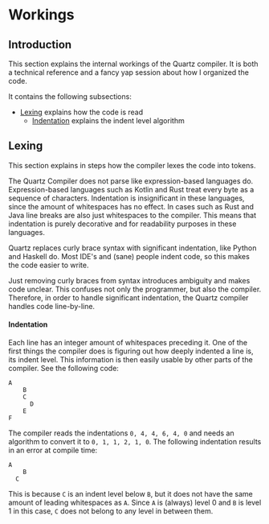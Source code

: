 # Workings
## Introduction
This section explains the internal workings of the Quartz compiler.
It is both a technical reference and a fancy yap session about how I organized the code.

It contains the following subsections:
* [Lexing](#lexing) explains how the code is read
  * [Indentation](#indentation) explains the indent level algorithm

## Lexing
This section explains in steps how the compiler lexes the code into tokens.

The Quartz Compiler does not parse like expression-based languages do.
Expression-based languages such as Kotlin and Rust treat every byte as a sequence of characters.
Indentation is insignificant in these languages, since the amount of whitespaces has no effect.
In cases such as Rust and Java line breaks are also just whitespaces to the compiler.
This means that indentation is purely decorative and for readability purposes in these languages.

Quartz replaces curly brace syntax with significant indentation, like Python and Haskell do.
Most IDE's and (sane) people indent code, so this makes the code easier to write.

Just removing curly braces from syntax introduces ambiguity and makes code unclear.
This confuses not only the programmer, but also the compiler.
Therefore, in order to handle significant indentation, the Quartz compiler handles code line-by-line.

#### Indentation
Each line has an integer amount of whitespaces preceding it.
One of the first things the compiler does is figuring out how deeply indented a line is, its indent level.
This information is then easily usable by other parts of the compiler.
See the following code:
```
A
    B
    C
      D
    E
F
```
The compiler reads the indentations `0, 4, 4, 6, 4, 0` and needs an algorithm to convert it to `0, 1, 1, 2, 1, 0`.
The following indentation results in an error at compile time:
```
A
    B
  C
```
This is because `C` is an indent level below `B`, but it does not have the same amount of leading whitespaces as `A`.
Since `A` is (always) level 0 and `B` is level 1 in this case, `C` does not belong to any level in between them.
